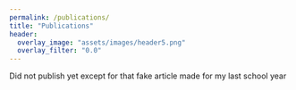 ```yaml
---
permalink: /publications/
title: "Publications"
header:
  overlay_image: "assets/images/header5.png"
  overlay_filter: "0.0"
---
```



Did not publish yet except for that fake article made for my last school year
